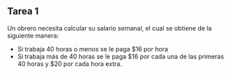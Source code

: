 ## Tarea 1

Un obrero necesita calcular su salario semanal, el cual se obtiene de la siguiente manera:
- Si trabaja 40 horas o menos se le paga $16 por hora
- Si trabaja más de 40 horas se le paga $16 por cada una de las primeras 40 horas y $20 por cada hora extra.
